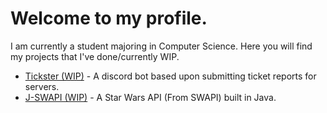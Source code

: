 <h1>Welcome to my profile.</h1>
I am currently a student majoring in Computer Science. Here you will find my projects that I've done/currently WIP.

<ul>
<li><a href="https://github.com/JacobDevelopment/Tickster">Tickster (WIP)</a> - A discord bot based upon submitting ticket reports for servers.</li>
<li><a href="https://github.com/JacobDevelopment/j-swapi">J-SWAPI (WIP)</a> - A Star Wars API (From SWAPI) built in Java.</li>
</ul>
